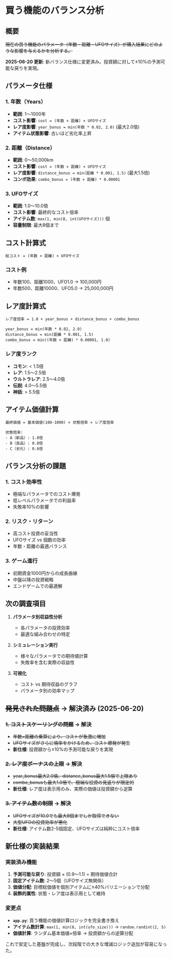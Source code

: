 # 買う機能のバランス分析

## 概要

~~現在の買う機能のパラメータ（年数・距離・UFOサイズ）が購入結果にどのような影響を与えるかを分析する。~~

**2025-06-20 更新**: 新バランス仕様に変更済み。投資額に対して±10%の予測可能な戻りを実現。

## パラメータ仕様

### 1. 年数（Years）
- **範囲**: 1～1000年
- **コスト影響**: `cost = (年数 × 距離) × UFOサイズ`
- **レア度影響**: `year_bonus = min(年数 * 0.02, 2.0)` (最大2.0倍)
- **アイテム状態影響**: 古いほど劣化率上昇

### 2. 距離（Distance）
- **範囲**: 0～50,000km
- **コスト影響**: `cost = (年数 × 距離) × UFOサイズ`
- **レア度影響**: `distance_bonus = min(距離 * 0.001, 1.5)` (最大1.5倍)
- **コンボ効果**: `combo_bonus = (年数 × 距離) * 0.00001`

### 3. UFOサイズ
- **範囲**: 1.0～10.0倍
- **コスト影響**: 最終的なコスト倍率
- **アイテム数**: `max(1, min(8, int(UFOサイズ)))` 個
- **容量制限**: 最大8個まで

## コスト計算式

```
総コスト = (年数 × 距離) × UFOサイズ
```

### コスト例
- 年数100、距離1000、UFO1.0 → 100,000円
- 年数500、距離10000、UFO5.0 → 25,000,000円

## レア度計算式

```
レア度倍率 = 1.0 + year_bonus + distance_bonus + combo_bonus

year_bonus = min(年数 * 0.02, 2.0)
distance_bonus = min(距離 * 0.001, 1.5)
combo_bonus = min((年数 × 距離) * 0.00001, 1.0)
```

### レア度ランク
- **コモン**: < 1.5倍
- **レア**: 1.5～2.5倍
- **ウルトラレア**: 2.5～4.0倍
- **伝説**: 4.0～5.5倍
- **神話**: > 5.5倍

## アイテム価値計算

```
最終価値 = 基本価値(100-1000) × 状態倍率 × レア度倍率

状態倍率:
- A（新品）: 1.0倍
- B（良品）: 0.8倍
- C（劣化）: 0.6倍
```

## バランス分析の課題

### 1. コスト効率性
- 極端なパラメータでのコスト爆発
- 低レベルパラメータでの利益率
- 失敗率10%の影響

### 2. リスク・リターン
- 高コスト投資の妥当性
- UFOサイズ vs 個数の効率
- 年数・距離の最適バランス

### 3. ゲーム進行
- 初期資金1000円からの成長曲線
- 中盤以降の投資戦略
- エンドゲームでの最適解

## 次の調査項目

1. **パラメータ別収益性分析**
   - 各パラメータの投資効率
   - 最適な組み合わせの特定

2. **シミュレーション実行**
   - 様々なパラメータでの期待値計算
   - 失敗率を含む実際の収益性

3. **可視化**
   - コスト vs 期待収益のグラフ
   - パラメータ別の効率マップ

## ~~発見された問題点~~ → 解決済み (2025-06-20)

### ~~1. コストスケーリングの問題~~ → **解決**
- ~~年数×距離の乗算により、コストが急激に増加~~
- ~~UFOサイズがさらに倍率をかけるため、コスト爆発が発生~~
- **新仕様**: 投資額から±10%の予測可能な戻りを実現

### ~~2. レア度ボーナスの上限~~ → **解決**
- ~~year_bonus最大2.0倍、distance_bonus最大1.5倍で上限あり~~
- ~~combo_bonusも最大1.0倍で、極端な投資の見返りが限定的~~
- **新仕様**: レア度は表示用のみ、実際の価値は投資額から逆算

### ~~3. アイテム数の制限~~ → **解決**
- ~~UFOサイズが10.0でも最大8個までしか取得できない~~
- ~~大型UFOの投資効率が悪化~~
- **新仕様**: アイテム数2-5個固定、UFOサイズは純粋にコスト倍率

## 新仕様の実装結果

### 実装済み機能
1. **予測可能な戻り**: 投資額 × (0.9～1.1) = 期待価値合計
2. **固定アイテム数**: 2～5個（UFOサイズ無関係）
3. **価値分配**: 目標総価値を個別アイテムに±40%バリエーションで分配
4. **装飾的属性**: 状態・レア度は表示用として維持

### 変更点
- **`app.py`**: 買う機能の価値計算ロジックを完全書き換え
- **アイテム数計算**: `max(1, min(8, int(ufo_size)))` → `random.randint(2, 5)`
- **価値計算**: ランダム基本価値×倍率 → 投資額からの逆算分配

これで安定した基盤が完成し、次段階での大きな増減ロジック追加が容易になった。